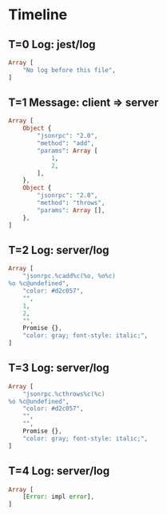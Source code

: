 # Timeline

## T=0 Log: jest/log

```php
Array [
    "No log before this file",
]
```

## T=1 Message: client => server

```php
Array [
    Object {
        "jsonrpc": "2.0",
        "method": "add",
        "params": Array [
            1,
            2,
        ],
    },
    Object {
        "jsonrpc": "2.0",
        "method": "throws",
        "params": Array [],
    },
]
```

## T=2 Log: server/log

```php
Array [
    "jsonrpc.%cadd%c(%o, %o%c)
%o %c@undefined",
    "color: #d2c057",
    "",
    1,
    2,
    "",
    Promise {},
    "color: gray; font-style: italic;",
]
```

## T=3 Log: server/log

```php
Array [
    "jsonrpc.%cthrows%c(%c)
%o %c@undefined",
    "color: #d2c057",
    "",
    "",
    Promise {},
    "color: gray; font-style: italic;",
]
```

## T=4 Log: server/log

```php
Array [
    [Error: impl error],
]
```
